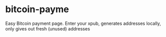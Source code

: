 # bitcoin-payme
Easy Bitcoin payment page. Enter your xpub, generates addresses locally, only gives out fresh (unused) addresses
